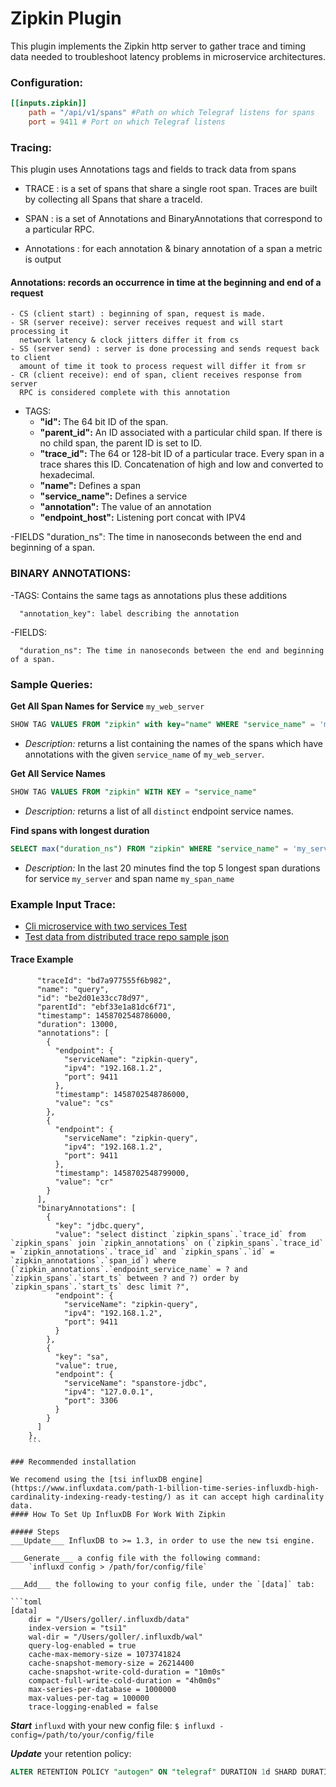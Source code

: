 # Zipkin Plugin

This plugin implements the Zipkin http server to gather trace and timing data needed to troubleshoot latency problems in microservice architectures.



### Configuration:
```toml
[[inputs.zipkin]]
    path = "/api/v1/spans" #Path on which Telegraf listens for spans
    port = 9411 # Port on which Telegraf listens
```

### Tracing:

This plugin uses Annotations tags and fields to track data from spans

- TRACE : is a set of spans that share a single root span.
Traces are built by collecting all Spans that share a traceId.

- SPAN : is a set of Annotations and BinaryAnnotations that correspond to a particular RPC.

- Annotations : for each annotation & binary annotation of a span a metric is output


#### Annotations: records an occurrence in time at the beginning and end of a request
    - CS (client start) : beginning of span, request is made.
    - SR (server receive): server receives request and will start processing it
      network latency & clock jitters differ it from cs
    - SS (server send) : server is done processing and sends request back to client
      amount of time it took to process request will differ it from sr
    - CR (client receive): end of span, client receives response from server
      RPC is considered complete with this annotation

- TAGS:
  * __"id":__               The 64 bit ID of the span.
  * __"parent_id":__        An ID associated with a particular child span.  If there is no child span, the parent ID is set to ID.
  * __"trace_id":__        The 64 or 128-bit ID of a particular trace. Every span in a trace shares this ID. Concatenation of high and low and converted to hexadecimal.
  * __"name":__             Defines a span
  * __"service_name":__     Defines a service
  * __"annotation":__       The value of an annotation
  * __"endpoint_host":__    Listening port concat with IPV4

-FIELDS
      "duration_ns":             The time in nanoseconds between the end and beginning of a span.

### BINARY ANNOTATIONS:

-TAGS: Contains the same tags as annotations plus these additions

      "annotation_key": label describing the annotation

-FIELDS:

      "duration_ns": The time in nanoseconds between the end and beginning of a span.



### Sample Queries:

__Get All Span Names for Service__ `my_web_server`
```sql
SHOW TAG VALUES FROM "zipkin" with key="name" WHERE "service_name" = 'my_web_server' 
```
  - _Description:_  returns a list containing the names of the spans which have annotations with the given `service_name` of `my_web_server`.

__Get All Service Names__
```sql
SHOW TAG VALUES FROM "zipkin" WITH KEY = "service_name"
```
  - _Description:_  returns a list of all `distinct` endpoint service names.

__Find spans with longest duration__
```sql
SELECT max("duration_ns") FROM "zipkin" WHERE "service_name" = 'my_service' AND "name" = 'my_span_name' AND time > now() - 20m GROUP BY "trace_id",time(30s) LIMIT 5
```
  - _Description:_  In the last 20 minutes find the top 5 longest span durations for service `my_server` and span name `my_span_name`



### Example Input Trace:

- [Cli microservice with two services Test](https://github.com/openzipkin/zipkin-go-opentracing/tree/master/examples/cli_with_2_services)
- [Test data from distributed trace repo sample json](https://github.com/mattkanwisher/distributedtrace/blob/master/testclient/sample.json)

#### Trace Example
```{
      "traceId": "bd7a977555f6b982",
      "name": "query",
      "id": "be2d01e33cc78d97",
      "parentId": "ebf33e1a81dc6f71",
      "timestamp": 1458702548786000,
      "duration": 13000,
      "annotations": [
        {
          "endpoint": {
            "serviceName": "zipkin-query",
            "ipv4": "192.168.1.2",
            "port": 9411
          },
          "timestamp": 1458702548786000,
          "value": "cs"
        },
        {
          "endpoint": {
            "serviceName": "zipkin-query",
            "ipv4": "192.168.1.2",
            "port": 9411
          },
          "timestamp": 1458702548799000,
          "value": "cr"
        }
      ],
      "binaryAnnotations": [
        {
          "key": "jdbc.query",
          "value": "select distinct `zipkin_spans`.`trace_id` from `zipkin_spans` join `zipkin_annotations` on (`zipkin_spans`.`trace_id` = `zipkin_annotations`.`trace_id` and `zipkin_spans`.`id` = `zipkin_annotations`.`span_id`) where (`zipkin_annotations`.`endpoint_service_name` = ? and `zipkin_spans`.`start_ts` between ? and ?) order by `zipkin_spans`.`start_ts` desc limit ?",
          "endpoint": {
            "serviceName": "zipkin-query",
            "ipv4": "192.168.1.2",
            "port": 9411
          }
        },
        {
          "key": "sa",
          "value": true,
          "endpoint": {
            "serviceName": "spanstore-jdbc",
            "ipv4": "127.0.0.1",
            "port": 3306
          }
        }
      ]
    },
    ```

### Recommended installation

We recomend using the [tsi influxDB engine](https://www.influxdata.com/path-1-billion-time-series-influxdb-high-cardinality-indexing-ready-testing/) as it can accept high cardinality data.
#### How To Set Up InfluxDB For Work With Zipkin

##### Steps
___Update___ InfluxDB to >= 1.3, in order to use the new tsi engine.

___Generate___ a config file with the following command:
    `influxd config > /path/for/config/file`

___Add___ the following to your config file, under the `[data]` tab:

```toml
[data]
    dir = "/Users/goller/.influxdb/data"
    index-version = "tsi1"
    wal-dir = "/Users/goller/.influxdb/wal"
    query-log-enabled = true
    cache-max-memory-size = 1073741824
    cache-snapshot-memory-size = 26214400
    cache-snapshot-write-cold-duration = "10m0s"
    compact-full-write-cold-duration = "4h0m0s"
    max-series-per-database = 1000000
    max-values-per-tag = 100000
    trace-logging-enabled = false
 ```

 ___Start___ `influxd` with your new config file:
 `$ influxd -config=/path/to/your/config/file`

___Update___ your retention policy:
```sql
ALTER RETENTION POLICY "autogen" ON "telegraf" DURATION 1d SHARD DURATION 30m
```
